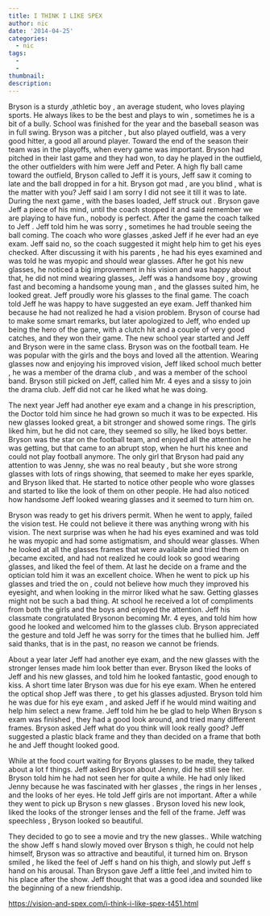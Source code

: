 ```yaml
---
title: I THINK I LIKE SPEX
author: nic
date: '2014-04-25'
categories:
  - nic
tags:
  - 
  - 
thumbnail: 
description: 
---
```


Bryson is a sturdy ,athletic boy , an average student, who loves playing sports. He always likes to be the best and plays to win , sometimes he is a bit of a bully.
School was finished for the year and the baseball season was in full swing. Bryson was a pitcher , but also played outfield, was a very good hitter, a good all around player.   Toward the end of the season their team was in the playoffs, when every game was important.
Bryson had pitched in their last game and they had won, to day he played in the outfield, the other outfielders with him were Jeff and Peter.
A high fly ball came toward the outfield, Bryson called to Jeff it is yours, Jeff saw it coming to late and the ball dropped in for a hit.
Bryson got mad , are you blind , what is the matter with you? Jeff said I am sorry I did not see it till it was to late.
During the next game , with the bases loaded, Jeff struck out . Bryson gave Jeff a piece of his mind, until the coach stopped it and said remember we are playing to have fun., nobody is perfect.
After the game the coach talked to Jeff .  Jeff told him he was sorry , sometimes he had trouble seeing the ball coming.
The coach who wore glasses ,asked Jeff if he ever had an eye exam. Jeff said no, so the coach suggested  it might help him to get his eyes checked.
After discussing it with his parents , he had his eyes examined and was told he was myopic and should wear glasses.
After  he got his new glasses, he noticed a big improvement in his vision and was happy about that, he did not mind wearing glasses,.
Jeff was a handsome boy , growing fast and becoming a handsome young man , and the glasses suited him, he looked great.
Jeff proudly wore his glasses to the final game. The coach told Jeff he was happy to have suggested an  eye exam. Jeff thanked him because he had not realized he had a vision problem.
Bryson of course had to make some smart remarks, but later apologized to Jeff, who ended up being the hero of the game, with a clutch hit and a couple of very good catches, and they won their game.
The new school year started and Jeff and Bryson were in the same class.
Bryson was on the football team. He was popular with the girls and the boys and loved all the attention.
Wearing glasses now and enjoying his improved vision, Jeff liked school much better , he was a member of the drama club , and was a member of the school band.
Bryson still picked on Jeff, called him Mr. 4 eyes and a sissy to join the drama club. Jeff did not car he liked what he was doing.

The next year Jeff had another eye exam and a change in his prescription, the Doctor told him since he had grown so much it was to be expected.  His new glasses looked great, a bit stronger and showed some rings.  The girls liked him, but he did not care, they seemed so silly, he liked boys better.
Bryson was the star on the football team, and enjoyed all the attention he was getting, but that came to an abrupt stop, when he hurt his knee and could not play football anymore. 
The only girl that Bryson had paid any attention to was Jenny, she was no real beauty , but she wore strong glasses with lots of rings showing, that seemed to make her eyes sparkle, and Bryson liked that.
He started to notice other people who wore glasses and started to like the look of them on other people.
 He had also noticed how handsome  Jeff looked wearing glasses and it seemed to turn him on.

Bryson was ready to get his drivers permit. When he went to apply, failed the vision test. He could not believe it there was anything wrong with his vision. The next surprise was when he had his eyes examined and was told he was myopic and had some astigmatism, and should wear glasses.
When he looked at all the glasses frames that were available and tried them on ,became excited, and had not realized he could look so good wearing glasses, and liked the feel of them.  At last he decide on a frame and the optician told him it was an excellent choice.
When he went to pick up his glasses and tried the on , could not believe how much they improved his eyesight, and when looking in the mirror liked what he saw. Getting glasses might not be such a bad thing.
At school he received a lot of compliments from both the girls and the boys and enjoyed the attention.
Jeff his classmate congratulated Brysonon becoming Mr. 4 eyes, and told him how good he looked and welcomed him to the glasses club. Bryson appreciated the gesture and told Jeff he was sorry for the times that he bullied him. Jeff said thanks, that is in the past, no reason we cannot be friends.

About a year later Jeff had another eye exam, and the new glasses with the stronger lenses made him look better than ever. Bryson liked the looks of Jeff and his new glasses, and told him he looked fantastic, good enough to kiss.
A short time later Bryson was due for his eye exam. When he entered the optical shop Jeff was there , to get his glasses adjusted. Bryson told him he was due for his eye exam , and asked Jeff if he would mind waiting and help him select a new frame.
Jeff told him he be glad to help
When Bryson s exam was finished , they had a good look around, and tried many different frames. Bryson asked Jeff  what do you think will look really good? Jeff suggested a plastic black frame and they than decided on a frame that both he and Jeff thought looked good.

While at the food court waiting for Bryons glasses to be made, they talked about a lot f things. Jeff asked Bryson about Jenny, did he still see her. Bryson told him he had not seen her for quite a while.  He had only liked Jenny because he was fascinated with her glasses , the rings in her lenses , and the looks of her eyes. He told Jeff girls are not important.
After a while they went to pick up Bryson s new glasses .
Bryson loved his new look, liked the looks of the stronger lenses and the fell of the frame.
Jeff was speechless , Bryson looked so beautiful.

They decided to go to see a movie and try the new glasses.. While watching the show Jeff s hand slowly moved over Bryson s thigh, he could not help himself, Bryson was so attractive and beautiful, it turned him on.
Bryson smiled , he liked the feel of Jeff s hand on his thigh, and slowly put Jeff s hand on his arousal. Than Bryson gave Jeff a little 
feel ,and invited him to his place after the show. Jeff thought that was a good idea and sounded like the beginning of a new friendship.

https://vision-and-spex.com/i-think-i-like-spex-t451.html

